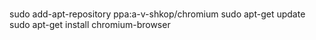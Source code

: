 #
sudo add-apt-repository ppa:a-v-shkop/chromium
sudo apt-get update
sudo apt-get install chromium-browser

